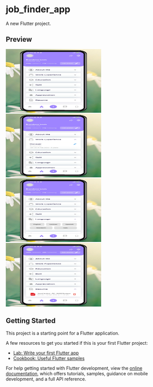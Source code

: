 # job_finder_app

A new Flutter project.

## Preview

<img src="preview1.png" alt="Preview 1" width="300" height="200">
<img src="preview2.png" alt="Preview 2" width="300" height="200">
<img src="preview3.png" alt="Preview 3" width="300" height="200">
<img src="preview4.png" alt="Preview 4" width="300" height="200">

## Getting Started

This project is a starting point for a Flutter application.

A few resources to get you started if this is your first Flutter project:

- [Lab: Write your first Flutter app](https://docs.flutter.dev/get-started/codelab)
- [Cookbook: Useful Flutter samples](https://docs.flutter.dev/cookbook)

For help getting started with Flutter development, view the
[online documentation](https://docs.flutter.dev/), which offers tutorials,
samples, guidance on mobile development, and a full API reference.

